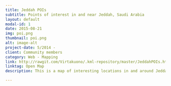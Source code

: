 ```yaml
---
title: Jeddah POIs
subtitle: Points of interest in and near Jeddah, Saudi Arabia
layout: default
modal-id: 1
date: 2015-08-21
img: poi.png
thumbnail: poi.png
alt: image-alt
project-date: 5/2014 -
client: Community members
category: Web - Mapping
link: http://rawgit.com/Virtakuono/.kml-repository/master/JeddahPOIs.htm
linktag: Open Map
description: This is a map of interesting locations in and around Jeddah, mainly aimed to be used and edited by the KAUST community, although anyone is warmly welcomed to have a sneak peek and to contribute as well.

---
```

